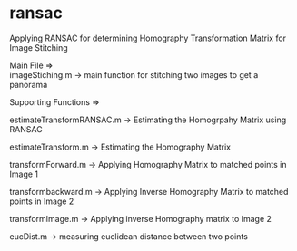 # ransac
Applying RANSAC for determining Homography Transformation Matrix for Image Stitching

Main File =>            
                        imageStiching.m -> main function for stitching two images to get a panorama

Supporting Functions => 

estimateTransformRANSAC.m -> Estimating the Homogrpahy Matrix using RANSAC

estimateTransform.m -> Estimating the Homography Matrix

transformForward.m -> Applying Homography Matrix to matched points in Image 1

transformbackward.m -> Applying Inverse Homography Matrix to matched points in Image 2

transformImage.m -> Applying inverse Homography matrix to Image 2

eucDist.m -> measuring euclidean distance between two points
